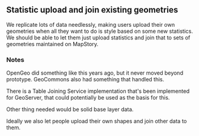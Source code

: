 ## Statistic upload and join existing geometries

We replicate lots of data needlessly, making users upload their own geometries when all 
they want to do is style based on some new statistics. We should be able to let them just 
upload statistics and join that to sets of geometries maintained on MapStory.

### Notes

OpenGeo did something like this years ago, but it never moved beyond prototype. GeoCommons
also had something that handled this.

There is a Table Joining Service implementation that's been implemented for GeoServer,
that could potentially be used as the basis for this.

Other thing needed would be solid base layer data.

Ideally we also let people upload their own shapes and join other data to them.
